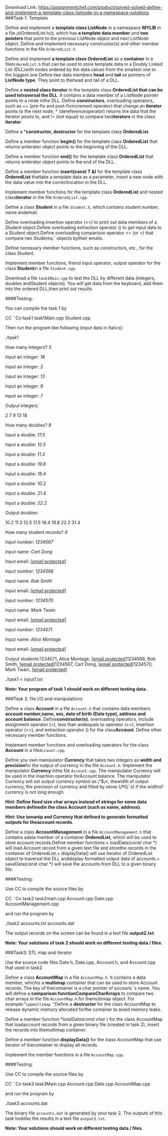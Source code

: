 Download Link: https://assignmentchef.com/product/solved-solved-define-and-implement-a-template-class-listnode-in-a-namespace-solutions
<br>
###Task 1: Template

Define and implement a **template class ListNode** in a namespace **MYLIB** in a file ¡¤OrderedList.h¡¤, which has **a template data member** and **two pointers** that point to the previous ListNode object and next ListNode object. Define and implement necessary constructor(s) and other member functions in the file `OrderedList.h`.

Define and implement **a template class OrderedList** as a **container** in a file`OrderedList.h` that can be used to store template data in a Doubly Linked List (DLL)with nodes ordered by the data values from the smallest one to the biggest one.Define two data members **head** and **tail** as pointers of **ListNode type**. They point to thehead and tail of a DLL.

Define a **nested class iterator** in the template class **OrderedList that can be used totraversal the DLL**. It contains a data member of a ListNode pointer points to a node inthe DLL. Define **constructors**, overloading operators, such as ++ (pre-fix and post-fixincrement operator) that change an **iterator** points to the next node, * (dereferenceoperator) returns the data that the iterator points to, and != (not equal) to compare two**iterators** in the class **iterator**.

Define a ***constructor, destructor** for the template class **OrderedList**.

Define a member function **begin()** for the template class **OrderedList** that returns aniterator object points to the beginning of the DLL.

Define a member function **end()** for the template class **OrderedList** that returns aniterator object points to the end of the DLL.

Define a member function **insert(const T &amp;)** for the template class **OrderedList** thattake a template data as a parameter, insert a new node with the data value into the correctlocation in the DLL.

Implement member functions for the template class **OrderedList** and nested class**iterator** in the file `OrderedList.cpp`.

Define a class **Student** in a file `Student.h`, which contains student number, name andemail.

Define overloading insertion operator (&lt;&lt;) to print out data members of a Student object.Define overloading extraction operator () to get input data to a Student object.Define overloading comparison operator &lt;= (or &lt;) that compare two Students¡¯ objects bytheir emails.

Define necessary member functions, such as constructors, etc., for the class Student.

Implement member functions, friend input operator, output operator for the class **Student**in a file `Student.cpp`.

Download a file `task1Main.cpp` to test the DLL by different data (integers, doubles andStudent objects). You will get data from the keyboard, add them into the ordered DLL,then print out results.

####Testing:

You can compile the task 1 by

CC ¨Co task1 task1Main.cpp Student.cpp

Then run the program like following (input data in Italics):

./task1

How many integers? *5*

Input an integer: *18*

Input an integer: *2*

Input an integer: *13*

Input an integer: *9*

Input an integer: *7*

Output integers:

2 7 9 13 18

How many doubles? *8*

Input a double: *17.5*

Input a double: *12.5*

Input a double: *11.3*

Input a double: *19.8*

Input a double: *18.4*

Input a double: *10.2*

Input a double: *21.4*

Input a double: *22.2*

Output doubles:

10.2 11.3 12.5 17.5 18.4 19.8 22.2 31.4

How many student records? *4*

Input number: *1234567*

Input name: *Cart Dong*

Input email: *<a href="/cdn-cgi/l/email-protection" class="__cf_email__" data-cfemail="c8abacfaf088bda7bfe6adacbde6a9bd">[email protected]</a>*

Input number: *1234568*

Input name: *Bob Smith*

Input email: *<a href="/cdn-cgi/l/email-protection" class="__cf_email__" data-cfemail="d1b3a2e2e791a4bea6ffb4b5a4ffb0a4">[email protected]</a>*

Input number: *1234570*

Input name: *Mark Twain*

Input email: *<a href="/cdn-cgi/l/email-protection" class="__cf_email__" data-cfemail="fa978ecbc8ba8f958dd49f9e8fd49b8f">[email protected]</a>*

Input number: *1234571*

Input name: *Alice Montage*

Input email: *<a href="/cdn-cgi/l/email-protection" class="__cf_email__" data-cfemail="23424e121163564c540d4647560d4256">[email protected]</a>*

Output students:1234571, Alice Montage, <a href="/cdn-cgi/l/email-protection" class="__cf_email__" data-cfemail="46272b77740633293168232233682733">[email protected]</a>1234568, Bob Smith, <a href="/cdn-cgi/l/email-protection" class="__cf_email__" data-cfemail="650716565325100a124b0001104b0410">[email protected]</a>1234567, Cart Dong, <a href="/cdn-cgi/l/email-protection" class="__cf_email__" data-cfemail="e48780d6dca4918b93ca818091ca8591">[email protected]</a>1234570, Mark Twain, <a href="/cdn-cgi/l/email-protection" class="__cf_email__" data-cfemail="82eff6b3b0c2f7edf5ace7e6f7ace3f7">[email protected]</a>

./task1 &lt; input1.txt

**Note: Your program of task 1 should work on different testing data.**

###Task 2: file I/O and manipulations

Define a class **Account** in a file `Account.h` that contains data members **account number,name, sex, date of birth (Date type), address and account balance**. Define**constructor(s)**, overloading operators, include assignment operator (=), less than andequals to operator (&lt;=), insertion operator (&lt;&lt;), and extraction operator () for the class**Account**. Define other necessary member functions.

Implement member functions and overloading operators for the class **Account** in a file`Account.cpp`.

Define you own manipulator **Currency** that takes two integers as **width and precision**for the output of currency in the file `Account.h`. Implement the manipulator **Currency** inthe file `Account.cpp`. The manipulator Currency will be used in the insertion operator forAccount balance. The manipulator Currency will set output currency symbol as ¡°$¡±, thewidth of output currency, the precision of currency and filled by zeros (¡®0¡¯s) if the widthof currency is not long enough.

**Hint: Define fixed size char arrays instead of strings for some data members definedin the class Account (such as name, address)**.

**Hint: Use iomanip and Currency that defined to generate formatted outputs for theaccount records**.

Define a class **AccountManagement** in a file `AccountManagement.h` that contains adata member of a container **OrderedList**, which will be used to store account records.Define member functions:+ loadData(const char *) will load Account record from a given text file and storethe records in the container of OrderedList.+ displayData() will use iterator of OrderedList object to traversal the DLL anddisplay formatted output data of accounts.+ saveData(const char *) will save the accounts from DLL to a given binary file.

####Testing:

Use CC to compile the source files by

CC ¨Co task2 task2main.cpp Account.cpp Date.cpp AccountManagement.cpp

and run the program by

./task2 accounts.txt accounts.dat

The output records on the screen can be found in a text file **output2.txt**.

**Note: Your solutions of task 2 should work on different testing data / files.**

###Task3: STL map and iterator

Use the source code files Date.h, Date.cpp, Account.h, and Account.cpp that used in task2.

Define a class **AccountMap** in a file `AccountMap.h`. It contains a data member, whichis a **multimap** container that can be used to store Account records. The key of thecontainer is a char pointer of account¡¯s name. You will define a **comparison functionCompareCharArrays** to compare two char arrays in the file `AccountMap.h` for themultimap object. For example:“`cppmultimap “`Define a **destructor** for the class AccountMap to release dynamic memory allocated forthe container to avoid memory leaks.

Define a member function **loadData(const char *)** for the class AccountMap that loadaccount records from a given binary file (created in task 2), insert the records into themultimap container.

Define a member function **displayData()** for the class AccountMap that use iterator of thecontainer to display all records.

Implement the member functions in a file `AccountMap.cpp`.

####Testing:

Use CC to compile the source files by

CC ¨Co task3 task3Main.cpp Account.cpp Date.cpp AccountMap.cpp

and run the program by

./task3 accounts.dat

The binary file `accounts.dat` is generated by your task 2. The outputs of this task looklike the results in a text file `output3.txt`.

**Note: Your solutions should work on different testing data / files.**